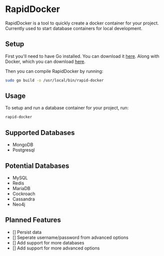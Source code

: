 # RapidDocker
RapidDocker is a tool to quickly create a docker container for your project. Currently used to start database containers for local development.


## Setup
First you'll need to have Go installed. You can download it [here](https://golang.org/dl/).
Along with Docker, which you can download [here](https://docs.docker.com/get-docker/).

Then you can compile RapidDocker by running:
```bash
sudo go build -o /usr/local/bin/rapid-docker
```

## Usage
To setup and run a database container for your project, run:
```bash
rapid-docker
```

## Supported Databases
- MongoDB
- Postgresql

## Potential Databases
- MySQL
- Redis
- MariaDB
- Cockroach
- Cassandra
- Neo4j

## Planned Features
- [] Persist data
- [] Seperate username/password from advanced options
- [] Add support for more databases
- [] Add support for more advanced options